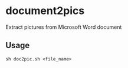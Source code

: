 document2pics
=============

Extract pictures from Microsoft Word document

## Usage
```sh doc2pic.sh <file_name>```
